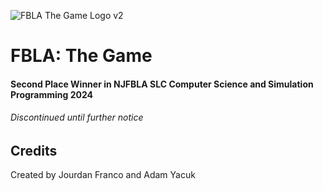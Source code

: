 
![FBLA The Game Logo v2](https://github.com/Videocraft10/FBLA_The_Game/assets/90282888/6d43b13e-250b-4a43-9d00-feeec23fd8db)

# FBLA: The Game
#### Second Place Winner in NJFBLA SLC Computer Science and Simulation Programming 2024
###### *Discontinued until further notice*

## Credits

Created by Jourdan Franco and Adam Yacuk
